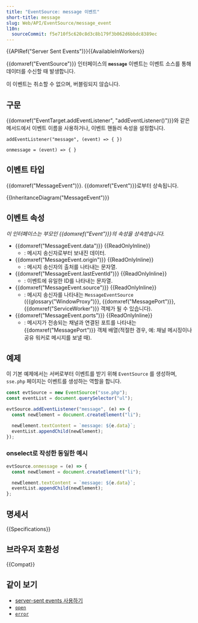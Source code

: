 ```yaml
---
title: "EventSource: message 이벤트"
short-title: message
slug: Web/API/EventSource/message_event
l10n:
  sourceCommit: f5e710f5c620c8d3c8b179f3b062d6bbdc8389ec
---
```


{{APIRef("Server Sent Events")}}{{AvailableInWorkers}}

{{domxref("EventSource")}} 인터페이스의 **`message`** 이벤트는 이벤트 소스를 통해 데이터를 수신할 때 발생합니다.

이 이벤트는 취소할 수 없으며, 버블링되지 않습니다.

## 구문

{{domxref("EventTarget.addEventListener", "addEventListener()")}}와 같은 메서드에서 이벤트 이름을 사용하거나, 이벤트 핸들러 속성을 설정합니다.

```js-nolint
addEventListener("message", (event) => { })

onmessage = (event) => { }
```

## 이벤트 타입

{{domxref("MessageEvent")}}. {{domxref("Event")}}로부터 상속됩니다.

{{InheritanceDiagram("MessageEvent")}}

## 이벤트 속성

_이 인터페이스는 부모인 {{domxref("Event")}}의 속성을 상속받습니다._

- {{domxref("MessageEvent.data")}} {{ReadOnlyInline}}
  - : 메시지 송신자로부터 보내진 데이터.
- {{domxref("MessageEvent.origin")}} {{ReadOnlyInline}}
  - : 메시지 송신자의 출처를 나타내는 문자열.
- {{domxref("MessageEvent.lastEventId")}} {{ReadOnlyInline}}
  - : 이벤트에 유일한 ID를 나타내는 문자열.
- {{domxref("MessageEvent.source")}} {{ReadOnlyInline}}
  - : 메시지 송신자를 나타내는 `MessageEventSource` ({{glossary("WindowProxy")}}, {{domxref("MessagePort")}}, {{domxref("ServiceWorker")}} 객체가 될 수 있습니다).
- {{domxref("MessageEvent.ports")}} {{ReadOnlyInline}}
  - : 메시지가 전송되는 채널과 연결된 포트를 나타내는 {{domxref("MessagePort")}} 객체 배열(적절한 경우, 예: 채널 메시징이나 공유 워커로 메시지를 보낼 때).

## 예제

이 기본 예제에서는 서버로부터 이벤트를 받기 위해 `EventSource` 를 생성하며, `sse.php` 페이지는 이벤트를 생성하는 역할을 합니다.

```js
const evtSource = new EventSource("sse.php");
const eventList = document.querySelector("ul");

evtSource.addEventListener("message", (e) => {
  const newElement = document.createElement("li");

  newElement.textContent = `message: ${e.data}`;
  eventList.appendChild(newElement);
});
```

### onselect로 작성한 동일한 예시

```js
evtSource.onmessage = (e) => {
  const newElement = document.createElement("li");

  newElement.textContent = `message: ${e.data}`;
  eventList.appendChild(newElement);
};
```

## 명세서

{{Specifications}}

## 브라우저 호환성

{{Compat}}

## 같이 보기

- [server-sent events 사용하기](/ko/docs/Web/API/Server-sent_events/Using_server-sent_events)
- [`open`](/ko/docs/Web/API/EventSource/open_event)
- [`error`](/ko/docs/Web/API/EventSource/error_event)
